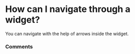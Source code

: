 # How can I navigate through a widget?

<p class="no-margin">You can navigate with the help of arrows inside the widget.</p>

### Comments

<Commentaire />
